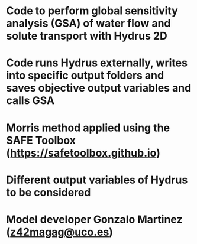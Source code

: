 # Code to perform global sensitivity analysis (GSA) of water flow and solute transport with Hydrus 2D
# Code runs Hydrus externally, writes into specific output folders and saves objective output variables and calls GSA
# Morris method applied using the SAFE Toolbox (https://safetoolbox.github.io)
# Different output variables of Hydrus to be considered
# Model developer Gonzalo Martinez (z42magag@uco.es)
